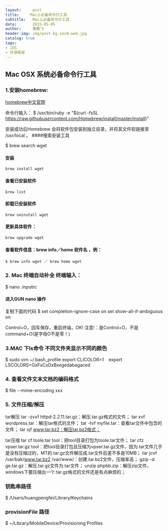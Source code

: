 ```yaml
---
layout:     post
title:     Mac上必备命令行工具
subtitle:   Mac上必备命令行工具
date:       2015-05-05
author:     黄鹏飞
header-img: img/post-bg-ios9-web.jpg
catalog: true
tags:
- iOS
- 开源框架
---
```




## Mac OSX 系统必备命令行工具

### 1.安装homebrew:

[homebrew中文官网](https://brew.sh/index_zh-cn.html)

命令行输入：
$ /usr/bin/ruby -e "$(curl -fsSL https://raw.githubusercontent.com/Homebrew/install/master/install)"

安装成功后Homebrew 会将软件包安装到独立目录，并将其文件软链接至 /usr/local 。
####搜索安装工具

$ brew search wget

#### 安装
	brew install wget
	
#### 查看已安装软件
	brew list
	
#### 卸载已安装软件
	brew uninstall wget

#### 更新具体软件：
	brew upgrade wget
	
#### 查看软件信息：brew info／home 软件名 ，例：
	$ brew info wget ／ brew home wget


### 2. Mac 终端自动补全 终端输入：

$ nano .inputrc
	
#### 进入GUN nano 操作

复制下面的代码
$	set completion-ignore-case on
	set show-all-if-ambiguous on

Control+O，回车保存，重启终端，OK! 
注意!：是Control+O，不是command+O(是字母O不是零！)


### 3.MAC 下ls命令 不同文件夹显示不同的颜色
$ 	sudo vim ~/.bash_profile
	export CLICOLOR=1   	export LSCOLORS=GxFxCxDxBxegedabagaced
	
### 4. 查看文件文本文档的编码格式
$  file --mime-encoding xxx


###  5.  文件压缩/解压

tar解压
tar -zvxf httpd-2.2.11.tar.gz：解压.tar.gz格式的文件；
tar xvf wordpress.tar：解压tar格式的文件；
tar -tvf myfile.tar：查看tar文件中包含的文件；
tar xjf www.tar.bz2：解压tar.bz2格式；

tar压缩
tar cf toole.tar tool：把tool目录打包为toole.tar文件；
tar cfz vpser.tar.gz tool：把tool目录打包且压缩为vpser.tar.gz文件，因为.tar文件几乎是没有压缩过的，MT的.tar.gz文件解压成.tar文件后差不多是10MB；
tar jcvf /var/bak/www.tar.bz2 /var/www/：创建.tar.bz2文件，压缩率高；
gzip -d ge.tar.gz：解压.tar.gz文件为.tar文件；
unzip phpbb.zip：解压zip文件，windows下要压缩出一个.tar.gz格式的文件还是有点麻烦的；


###  钥匙串路径
$ /Users/huangpengfei/Library/Keychains

### provisionFile 路径
$ ~/Library/MobileDevice/Provisioning Profiles


